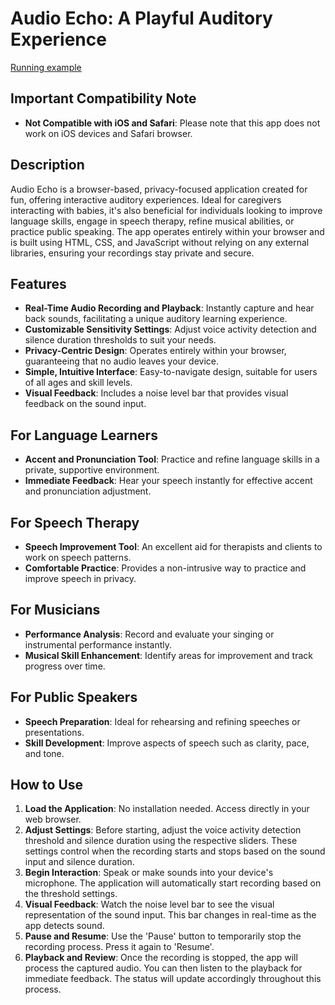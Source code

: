 # Audio Echo: A Playful Auditory Experience

[Running example](https://luarmr.github.io/audioEcho/)

## Important Compatibility Note

- **Not Compatible with iOS and Safari**: Please note that this app does not work on iOS devices and Safari browser. 

## Description

Audio Echo is a browser-based, privacy-focused application created for fun, offering interactive auditory experiences. Ideal for caregivers interacting with babies, it's also beneficial for individuals looking to improve language skills, engage in speech therapy, refine musical abilities, or practice public speaking. The app operates entirely within your browser and is built using HTML, CSS, and JavaScript without relying on any external libraries, ensuring your recordings stay private and secure.

## Features

- **Real-Time Audio Recording and Playback**: Instantly capture and hear back sounds, facilitating a unique auditory learning experience.
- **Customizable Sensitivity Settings**: Adjust voice activity detection and silence duration thresholds to suit your needs.
- **Privacy-Centric Design**: Operates entirely within your browser, guaranteeing that no audio leaves your device.
- **Simple, Intuitive Interface**: Easy-to-navigate design, suitable for users of all ages and skill levels.
- **Visual Feedback**: Includes a noise level bar that provides visual feedback on the sound input.

## For Language Learners

- **Accent and Pronunciation Tool**: Practice and refine language skills in a private, supportive environment.
- **Immediate Feedback**: Hear your speech instantly for effective accent and pronunciation adjustment.

## For Speech Therapy

- **Speech Improvement Tool**: An excellent aid for therapists and clients to work on speech patterns.
- **Comfortable Practice**: Provides a non-intrusive way to practice and improve speech in privacy.

## For Musicians

- **Performance Analysis**: Record and evaluate your singing or instrumental performance instantly.
- **Musical Skill Enhancement**: Identify areas for improvement and track progress over time.

## For Public Speakers

- **Speech Preparation**: Ideal for rehearsing and refining speeches or presentations.
- **Skill Development**: Improve aspects of speech such as clarity, pace, and tone.

## How to Use

1. **Load the Application**: No installation needed. Access directly in your web browser.
2. **Adjust Settings**: Before starting, adjust the voice activity detection threshold and silence duration using the respective sliders. These settings control when the recording starts and stops based on the sound input and silence duration.
3. **Begin Interaction**: Speak or make sounds into your device's microphone. The application will automatically start recording based on the threshold settings.
4. **Visual Feedback**: Watch the noise level bar to see the visual representation of the sound input. This bar changes in real-time as the app detects sound.
5. **Pause and Resume**: Use the 'Pause' button to temporarily stop the recording process. Press it again to 'Resume'.
6. **Playback and Review**: Once the recording is stopped, the app will process the captured audio. You can then listen to the playback for immediate feedback. The status will update accordingly throughout this process.

